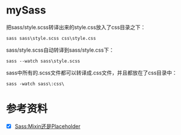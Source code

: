 # mySass
把sass/style.scss转译出来的style.css放入了css目录之下：
```
sass sass\style.scss css\style.css
```

sass/style.scss自动转译到sass/style.css下：
```
sass --watch sass\style.scss
```

sass中所有的.scss文件都可以转译成.css文件，并且都放在了css目录中：
```
sass -watch sass\:css\
```

# 参考资料
- [x] [Sass:Mixin还是Placeholder](http://www.w3cplus.com/preprocessor/sass-mixin-placeholder.html)